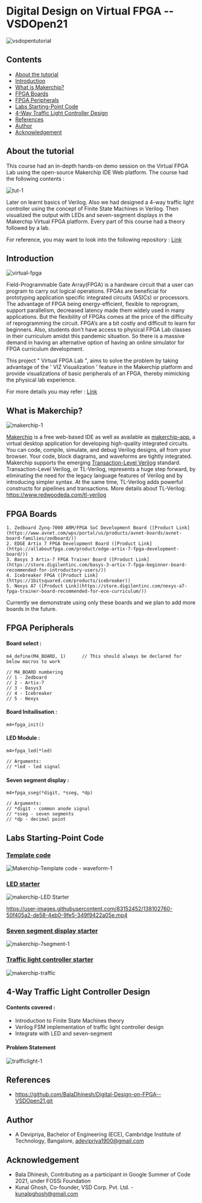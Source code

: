 # Digital Design on Virtual FPGA -- VSDOpen21

![vsdopentutorial](https://user-images.githubusercontent.com/80625515/137896513-0cc9dace-0454-43a7-be28-a6ce883cf631.png)


## Contents

- [About the tutorial](#about-the-tutorial)
- [Introduction](#introduction)
- [What is Makerchip?](#what-is-makerchip?)
- [FPGA Boards](#fpga-boards)
- [FPGA Peripherals](#fpga-peripherals)
- [Labs Starting-Point Code](#Labs-Starting-Point-Code)
- [4-Way Traffic Light Controller Design](#4-way-traffic-light-controller-design)
- [References](#references)
- [Author](#author)
- [Acknowledgement](#acknowledgement)


## About the tutorial 

This course had an in-depth hands-on demo session on the Virtual FPGA Lab using the open-source Makerchip IDE Web platform. 
The course had the following contents : 

![tut-1](https://user-images.githubusercontent.com/83152452/138092623-2bbfd083-44a0-45de-8fa2-c7a91c7ddb66.png)

Later on learnt basics of Verilog.
Also we had designed a 4-way traffic light controller using the concept of Finite State Machines in Verilog. 
Then visualized the output with LEDs and seven-segment displays in the Makerchip Virtual FPGA platform. 
Every part of this course had a theory followed by a lab.

For reference, you may want to look into the following repository : [Link](https://github.com/BalaDhinesh/Virtual-FPGA-Lab)


## Introduction

![virtual-fpga](https://user-images.githubusercontent.com/83152452/138095497-fa1a7cfd-2240-479d-86fe-cd493b258625.png)

Field-Programmable Gate Array(FPGA) is a hardware circuit that a user can program to carry out logical operations. FPGAs are beneficial for prototyping application specific 
integrated circuits (ASICs) or processors. The advantage of FPGA being energy-efficient, flexible to reprogram, support parallelism, decreased latency made them widely used 
in many applications. But the flexibility of FPGAs comes at the price of the difficulty of reprogramming the circuit. FPGA’s are a bit costly and difficult to learn for 
beginners. Also, students don’t have access to physical FPGA Lab classes in their curriculum amidst this pandemic situation. 
So there is a massive demand in having an alternative option of having an online simulator for FPGA curriculum development. 

This project " Virtual FPGA Lab ", aims to solve the problem by taking advantage of the ' VIZ Visualization ' feature in the Makerchip platform and provide visualizations 
of basic peripherals of an FPGA, thereby mimicking the physical lab experience.

For more details you may refer : [Link](https://medium.com/@m.baladhinesh/fpgas-in-your-browser-bb92be1c1fa3)


## What is Makerchip?

![makerchip-1](https://user-images.githubusercontent.com/83152452/138096706-c0928bea-2987-4d3a-8e90-467df12d4cee.png)

[Makerchip](http://makerchip.com/) is a free web-based IDE as well as available as [makerchip-app](https://pypi.org/project/makerchip-app/), a virtual desktop application 
for developing high-quality integrated circuits. You can code, compile, simulate, and debug Verilog designs, all from your browser. Your code, block diagrams, 
and waveforms are tightly integrated. Makerchip supports the emerging [Transaction-Level Verilog](http://tl-x.org/) standard. Transaction-Level Verilog, or TL-Verilog, 
represents a huge step forward, by eliminating the need for the legacy language features of Verilog and by introducing simpler syntax. At the same time, TL-Verilog adds 
powerful constructs for pipelines and transactions. 
More details about TL-Verilog: https://www.redwoodeda.com/tl-verilog


## FPGA Boards 

```
1. Zedboard Zynq-7000 ARM/FPGA SoC Development Board ([Product Link](https://www.avnet.com/wps/portal/us/products/avnet-boards/avnet-board-families/zedboard/))
2. EDGE Artix 7 FPGA Development Board ([Product Link](https://allaboutfpga.com/product/edge-artix-7-fpga-development-board/))
3. Basys 3 Artix-7 FPGA Trainer Board ([Product Link](https://store.digilentinc.com/basys-3-artix-7-fpga-beginner-board-recommended-for-introductory-users/)) 
4. Icebreaker FPGA ([Product Link](https://1bitsquared.com/products/icebreaker))
5. Nexys A7 ([Product Link](https://store.digilentinc.com/nexys-a7-fpga-trainer-board-recommended-for-ece-curriculum/))
```
Currently we demonstrate using only these boards and we plan to add more boards in the future.


## FPGA Peripherals

#### Board select :

```
m4_define(M4_BOARD, 1)      // This should always be declared for below macros to work

// M4_BOARD numbering
// 1 - Zedboard
// 2 - Artix-7
// 3 - Basys3
// 4 - Icebreaker
// 5 - Nexys
```

#### Board Initailisation :

```
m4+fpga_init()
```

#### LED Module :

```
m4+fpga_led(*led)

// Arguments:
// *led - led signal
```
#### Seven segment display :

```
m4+fpga_sseg(*digit, *sseg, *dp)

// Arguments:
// *digit - common anode signal
// *sseg - seven segments
// *dp - decimal point
```


## Labs Starting-Point Code

### [Template code](https://makerchip.com/sandbox/0zpfRhJYm/0wjhRzo)

![Makerchip-Template code - waveform-1](https://user-images.githubusercontent.com/83152452/138099947-428bb62c-f594-4ba9-9905-d8f6c3d1a924.png)


### [LED starter](https://makerchip.com/sandbox/0v2fWhWqR/0KOhrvN)

![makerchip-LED Starter](https://user-images.githubusercontent.com/83152452/138099961-2249f5a9-3cfd-48e7-96f2-5d703b9eb6bd.png)

https://user-images.githubusercontent.com/83152452/138102760-50f405a2-de58-4eb0-9fe5-349f9422a05e.mp4


### [Seven segment display starter](https://makerchip.com/sandbox/0v2fWhWqR/0Elh6Jx)

![makerchip-7segment-1](https://user-images.githubusercontent.com/83152452/138099971-2d6c7ad5-19e5-4b2a-87fa-25d4c807c8d3.png)


### [Traffic light controller starter](https://makerchip.com/sandbox/0v2fWhWqR/0JZhQm2)

![makerchip-traffic](https://user-images.githubusercontent.com/83152452/138100399-e4a73391-ba59-4ccb-b69c-4d21b250be5a.png)

## 4-Way Traffic Light Controller Design

#### Contents covered :
  
- Introduction to Finite State Machines theory
- Verilog FSM implementation of traffic light controller design
- Integrate with LED and seven-segment

#### Problem Statement

![trafficlight-1](https://user-images.githubusercontent.com/83152452/138100881-8909c2eb-2e19-4442-9d50-15916bee850a.png)


## References

- https://github.com/BalaDhinesh/Digital-Design-on-FPGA--VSDOpen21.git


## Author

- A Devipriya, Bachelor of Engineering (ECE), Cambridge Institute of Technology, Bangalore, adevipriya1900@gmail.com


## Acknowledgement

- Bala Dhinesh, Contributing as a participant in Google Summer of Code 2021, under FOSSi Foundation
- Kunal Ghosh, Co-founder, VSD Corp. Pvt. Ltd. - kunalpghosh@gmail.com
